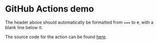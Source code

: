 GitHub Actions demo
===
The header above should automatically be formatted from `===` to `#`, with a blank line below it.

The source code for the action can be found [here](.github/workflows/format-code.yaml).

